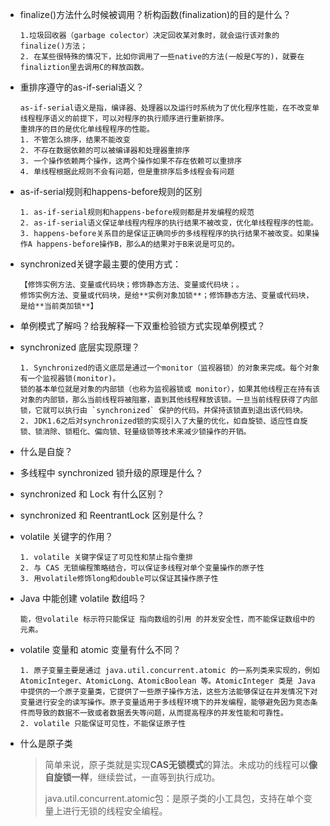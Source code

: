 * finalize()方法什么时候被调用？析构函数(finalization)的目的是什么？

  ~~~
  1.垃圾回收器（garbage colector）决定回收某对象时，就会运行该对象的finalize()方法；
  2. 在某些很特殊的情况下，比如你调用了一些native的方法(一般是C写的)，就要在finaliztion里去调用C的释放函数。
  ~~~

* 重排序遵守的as-if-serial语义？

  ~~~
  as-if-serial语义是指，编译器、处理器以及运行时系统为了优化程序性能，在不改变单线程程序语义的前提下，可以对程序的执行顺序进行重新排序。
  重排序的目的是优化单线程程序的性能。
  1. 不管怎么排序，结果不能改变
  2. 不存在数据依赖的可以被编译器和处理器重排序
  3. 一个操作依赖两个操作，这两个操作如果不存在依赖可以重排序
  4. 单线程根据此规则不会有问题，但是重排序后多线程会有问题
  ~~~

* as-if-serial规则和happens-before规则的区别

  ~~~
  1. as-if-serial规则和happens-before规则都是并发编程的规范
  2. as-if-serial语义保证单线程内程序的执行结果不被改变，优化单线程程序的性能。
  3. happens-before关系目的是保证正确同步的多线程程序的执行结果不被改变。如果操作A happens-before操作B，那么A的结果对于B来说是可见的。
  ~~~
  
* synchronized关键字最主要的使用方式：

  ~~~
  【修饰实例方法、变量或代码块；修饰静态方法、变量或代码块；。
  修饰实例方法、变量或代码块，是给**实例对象加锁**；修饰静态方法、变量或代码块，是给**当前类加锁**】
  ~~~

* 单例模式了解吗？给我解释一下双重检验锁方式实现单例模式？

* synchronized 底层实现原理？

  ~~~
  1. Synchronized的语义底层是通过一个monitor（监视器锁）的对象来完成。每个对象有一个监视器锁(monitor)。
  锁的基本单位就是对象的内部锁（也称为监视器锁或 monitor），如果其他线程正在持有该对象的内部锁，那么当前线程将被阻塞，直到其他线程释放该锁。一旦当前线程获得了内部锁，它就可以执行由 `synchronized` 保护的代码，并保持该锁直到退出该代码块。
  2. JDK1.6之后对synchronized锁的实现引入了大量的优化，如自旋锁、适应性自旋锁、锁消除、锁粗化、偏向锁、轻量级锁等技术来减少锁操作的开销。
  ~~~

* 什么是自旋？

* 多线程中 synchronized 锁升级的原理是什么？

* synchronized 和 Lock 有什么区别？

* synchronized 和 ReentrantLock 区别是什么？

* volatile 关键字的作用？

  ~~~
  1. volatile 关键字保证了可见性和禁止指令重排
  2. 与 CAS 无锁编程策略结合，可以保证多线程对单个变量操作的原子性
  3. 用volatile修饰long和double可以保证其操作原子性
  ~~~

* Java 中能创建 volatile 数组吗？

  ~~~
  能，但volatile 标示符只能保证 指向数组的引用 的并发安全性，而不能保证数组中的元素。
  ~~~

* volatile 变量和 atomic 变量有什么不同？

  ~~~
  1. 原子变量主要是通过 java.util.concurrent.atomic 的一系列类来实现的，例如 AtomicInteger、AtomicLong、AtomicBoolean 等。AtomicInteger 类是 Java 中提供的一个原子变量类，它提供了一些原子操作方法，这些方法能够保证在并发情况下对变量进行安全的读写操作。原子变量适用于多线程环境下的并发编程，能够避免因为竞态条件而导致的数据不一致或者数据丢失等问题，从而提高程序的并发性能和可靠性。
  2. volatile 只能保证可见性，不能保证原子性
  ~~~

* 什么是原子类

  > 简单来说，原子类就是实现**CAS无锁模式**的算法。未成功的线程可以**像自旋锁一样**，继续尝试，一直等到执行成功。
  >
  > java.util.concurrent.atomic包：是原子类的小工具包，支持在单个变量上进行无锁的线程安全编程。